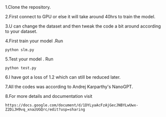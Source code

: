 1.Clone the repository.

2.First connect to GPU or else it will take around 40hrs to train the model.

3.U can change the dataset and then tweak the code a bit around according to your dataset.

4.First train your model .Run 
```
python slm.py
```

5.Test your model . Run
```
python test.py
```

6.I have got a loss of 1.2 which can still be reduced later.

7.All the codes was according to Andrej Karparthy's NanoGPT.

8.For more details and documentation visit
```
https://docs.google.com/document/d/1DYLyaAcFzAjGecJNBYLwUwx-Z2DiJH9vq_xnazUGQrc/edit?usp=sharing
```
